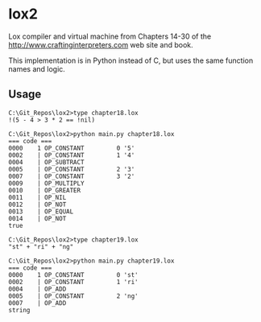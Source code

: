 # lox2

Lox compiler and virtual machine from Chapters 14-30 of the http://www.craftinginterpreters.com web site and book.

This implementation is in Python instead of C, but uses the same function
names and logic.

## Usage

```
C:\Git_Repos\lox2>type chapter18.lox
!(5 - 4 > 3 * 2 == !nil)

C:\Git_Repos\lox2>python main.py chapter18.lox
=== code ===
0000    1 OP_CONSTANT         0 '5'
0002    | OP_CONSTANT         1 '4'
0004    | OP_SUBTRACT
0005    | OP_CONSTANT         2 '3'
0007    | OP_CONSTANT         3 '2'
0009    | OP_MULTIPLY
0010    | OP_GREATER
0011    | OP_NIL
0012    | OP_NOT
0013    | OP_EQUAL
0014    | OP_NOT
true

C:\Git_Repos\lox2>type chapter19.lox
"st" + "ri" + "ng"

C:\Git_Repos\lox2>python main.py chapter19.lox
=== code ===
0000    1 OP_CONSTANT         0 'st'
0002    | OP_CONSTANT         1 'ri'
0004    | OP_ADD
0005    | OP_CONSTANT         2 'ng'
0007    | OP_ADD
string
```
